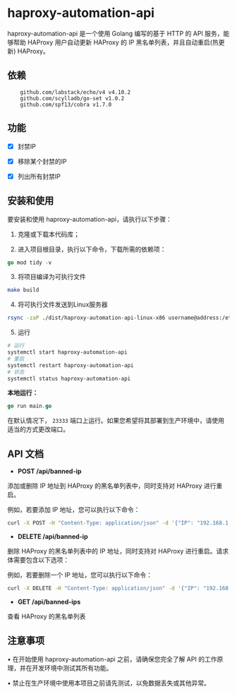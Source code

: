 # haproxy-automation-api

haproxy-automation-api 是一个使用 Golang 编写的基于 HTTP 的 API 服务，能够帮助 HAProxy 用户自动更新 HAProxy 的 IP 黑名单列表，并且自动重启(热更新) HAProxy。


## 依赖

``` golang
	github.com/labstack/echo/v4 v4.10.2
	github.com/scylladb/go-set v1.0.2
	github.com/spf13/cobra v1.7.0
```

## 功能 

- [x] 封禁IP
- [x] 移除某个封禁的IP
- [x] 列出所有封禁IP


## 安装和使用

要安装和使用 haproxy-automation-api，请执行以下步骤：


1. 克隆或下载本代码库；

2. 进入项目根目录，执行以下命令，下载所需的依赖项：

```go
go mod tidy -v
```

3. 将项目编译为可执行文件
``` sh
make build
```

4. 将可执行文件发送到Linux服务器
```sh
rsync -zaP ./dist/haproxy-automation-api-linux-x86 username@address:/etc/systemd/system/
```

5. 运行
``` sh
# 运行
systemctl start haproxy-automation-api
# 重启
systemctl restart haproxy-automation-api
# 状态
systemctl status haproxy-automation-api
```


**本地运行：**

``` go
go run main.go
```

在默认情况下， `23333` 端口上运行。如果您希望将其部署到生产环境中，请使用适当的方式更改端口。


## API 文档


- **POST /api/banned-ip**

添加或删除 IP 地址到 HAProxy 的黑名单列表中，同时支持对 HAProxy 进行重启。


例如，若要添加 IP 地址，您可以执行以下命令：

``` bash
curl -X POST -H "Content-Type: application/json" -d '{"IP": "192.168.1.2"}' http://localhost:8080/api/banned_ips
```


- **DELETE /api/banned-ip**

删除 HAProxy 的黑名单列表中的 IP 地址，同时支持对 HAProxy 进行重启。请求体需要包含以下选项：

例如，若要删除一个 IP 地址，您可以执行以下命令：

``` bash
curl -X DELETE -H "Content-Type: application/json" -d '{"IP": "192.168.1.2"}' http://localhost:8080/api/banned-ip
```

- **GET /api/banned-ips**

查看 HAProxy 的黑名单列表


## 注意事项


• 在开始使用 haproxy-automation-api 之前，请确保您完全了解 API 的工作原理，并在开发环境中测试其所有功能。

• 禁止在生产环境中使用本项目之前请先测试，以免数据丢失或其他异常。